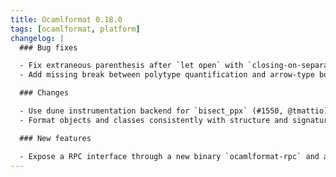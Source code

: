 ```yaml
---
title: Ocamlformat 0.18.0
tags: [ocamlformat, platform]
changelog: |
  ### Bug fixes

  - Fix extraneous parenthesis after `let open` with `closing-on-separate-line` (#1612, @Julow)
  - Add missing break between polytype quantification and arrow-type body (#1615, @gpetiot)

  ### Changes

  - Use dune instrumentation backend for `bisect_ppx` (#1550, @tmattio)
  - Format objects and classes consistently with structure and signature items (#1569, @bikallem)

  ### New features

  - Expose a RPC interface through a new binary `ocamlformat-rpc` and a new library `ocamlformat-rpc-lib` (#1586, @gpetiot, @voodoos)
---
```


